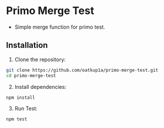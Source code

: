 # Primo Merge Test

- Simple merge function for primo test.

## Installation

1. Clone the repository:

```bash
git clone https://github.com/oatkup1a/primo-merge-test.git
cd primo-merge-test
```

2. Install dependencies:

```bash
npm install
```

3. Run Test:

```bash
npm test
```

